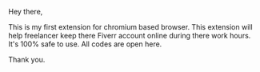 Hey there,

This is my first extension for chromium based browser. This extension will help freelancer keep there Fiverr account online during there work hours. It's 100% safe to use. All codes are open here.

Thank you.